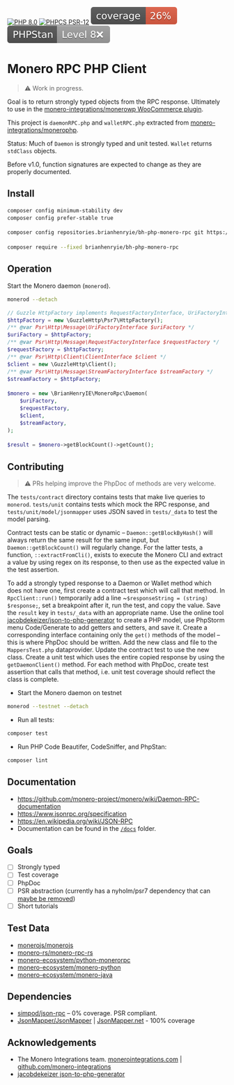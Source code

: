 [![PHP 8.0](https://img.shields.io/badge/PHP-8.0-8892BF.svg)]() [![PHPCS PSR-12](https://img.shields.io/badge/PHPCS-PSR–12❌-lightgrey.svg)](https://www.php-fig.org/psr/psr-12/) [![PHPUnit ](.github/coverage.svg)](https://brianhenryie.github.io/bh-php-monero-rpc/) [![PHPStan ](.github/phpstan.svg)](https://phpstan.org/)

# Monero RPC PHP Client

> ⚠️ Work in progress. 

Goal is to return strongly typed objects from the RPC response. Ultimately to use in the [monero-integrations/monerowp WooCommerce plugin](https://github.com/monero-integrations/monerowp).

This project is `daemonRPC.php` and `walletRPC.php` extracted from [monero-integrations/monerophp](https://github.com/monero-integrations/monerophp).

Status: Much of `Daemon` is strongly typed and unit tested. `Wallet` returns `stdClass` objects.

Before v1.0, function signatures are expected to change as they are properly documented.

## Install

```bash
composer config minimum-stability dev
composer config prefer-stable true

composer config repositories.brianhenryie/bh-php-monero-rpc git https://github.com/brianhenryie/bh-php-monero-rpc

composer require --fixed brianhenryie/bh-php-monero-rpc
```

## Operation

Start the Monero daemon (`monerod`).

```bash
monerod --detach
```

```php
// Guzzle HttpFactory implements RequestFactoryInterface, UriFactoryInterface, and StreamFactoryInterface.
$httpFactory = new \GuzzleHttp\Psr7\HttpFactory();
/** @var Psr\Http\Message\UriFactoryInterface $uriFactory */
$uriFactory = $httpFactory;
/** @var Psr\Http\Message\RequestFactoryInterface $requestFactory */
$requestFactory = $httpFactory;
/** @var Psr\Http\Client\ClientInterface $client */
$client = new \GuzzleHttp\Client();
/** @var Psr\Http\Message\StreamFactoryInterface $streamFactory */
$streamFactory = $httpFactory;

$monero = new \BrianHenryIE\MoneroRpc\Daemon(
    $uriFactory,
    $requestFactory,
    $client,
    $streamFactory,
);

$result = $monero->getBlockCount()->getCount();
```

## Contributing 

> ⚠️ PRs helping improve the PhpDoc of methods are very welcome.

The `tests/contract` directory contains tests that make live queries to `monerod`. `tests/unit` contains tests which mock the RPC response, and `tests/unit/model/jsonmapper` uses JSON saved in `tests/_data` to test the model parsing.

Contract tests can be static or dynamic – `Daemon::getBlockByHash()` will always return the same result for the same input, but `Daemon::getBlockCount()` will regularly change. For the latter tests, a function, `::extractFromCli()`, exists to execute the Monero CLI and extract a value by using regex on its response, to then use as the expected value in the test assertion.  

To add a strongly typed response to a Daemon or Wallet method which does not have one, first create a contract test which will call that method. In `RpcClient::run()` temporarily add a line ~`$responseString = (string) $response;`, set a breakpoint after it, run the test, and copy the value. Save the `result` key in `tests/_data` with an appropriate name. Use the online tool [jacobdekeizer/json-to-php-generator](https://jacobdekeizer.github.io/json-to-php-generator/#/) to create a PHP model, use PhpStorm menu Code/Generate to add getters and setters, and save it.  Create a corresponding interface containing only the `get()` methods of the model – this is where PhpDoc should be written. Add the new class and file to the `MappersTest.php` dataprovider. Update the contract test to use the new class. Create a unit test which uses the entire copied response by using the `getDaemonClient()` method. For each method with PhpDoc, create test assertion that calls that method, i.e. unit test coverage should reflect the class is complete.   

* Start the Monero daemon on testnet
```bash
monerod --testnet --detach
```

* Run all tests:

```bash
composer test
```

* Run PHP Code Beautifer, CodeSniffer, and PhpStan:

```bash
composer lint
```

## Documentation

* https://github.com/monero-project/monero/wiki/Daemon-RPC-documentation
* https://www.jsonrpc.org/specification
* https://en.wikipedia.org/wiki/JSON-RPC
* Documentation can be found in the [`/docs`](tree/master/docs) folder.


## Goals

* [ ] Strongly typed 
* [ ] Test coverage
* [ ] PhpDoc
* [ ] PSR abstraction (currently has a nyholm/psr7 dependency that can [maybe be removed](https://github.com/simPod/PhpJsonRpc/issues/70))
* [ ] Short tutorials

## Test Data

* [monerojs/monerojs](https://github.com/monerojs/monerojs/blob/dev/test/index_test.js)
* [monero-rs/monero-rpc-rs](https://github.com/monero-rs/monero-rpc-rs/blob/main/tests/clients_tests/basic_daemon_rpc.rs)
* [monero-ecosystem/python-monerorpc](https://github.com/monero-ecosystem/python-monerorpc/blob/master/examples/test_rpc_batch.py)
* [monero-ecosystem/monero-python](https://github.com/monero-ecosystem/monero-python/blob/master/tests/test_jsonrpcdaemon.py)
* [monero-ecosystem/monero-java](https://github.com/monero-ecosystem/monero-java/blob/master/src/test/java/test/TestMoneroDaemonRpc.java)

## Dependencies

* [simpod/json-rpc](https://github.com/simPod/PhpJsonRpc) – 0% coverage. PSR compliant.
* [JsonMapper/JsonMapper](https://github.com/JsonMapper/JsonMapper) | [JsonMapper.net](https://jsonmapper.net) - 100% coverage

## Acknowledgements

* The Monero Integrations team. [monerointegrations.com](https://monerointegrations.com) | [github.com/monero-integrations](https://github.com/monero-integrations/monerophp/graphs/contributors)
* [jacobdekeizer json-to-php-generator](https://jacobdekeizer.github.io/json-to-php-generator/#/)



